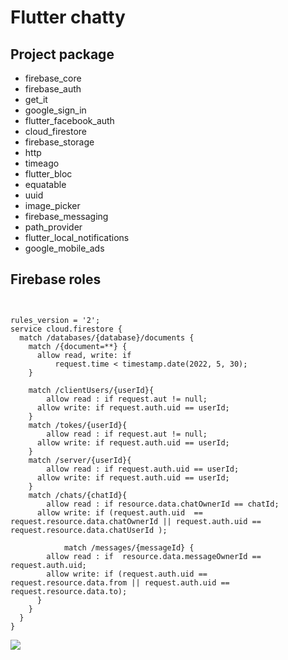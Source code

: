 # Flutter chatty

## Project package

*  firebase_core
*  firebase_auth
*  get_it
*  google_sign_in
*  flutter_facebook_auth
*  cloud_firestore
*  firebase_storage
*  http
*  timeago
*  flutter_bloc
*  equatable
*  uuid
*  image_picker
*  firebase_messaging
*  path_provider
*  flutter_local_notifications
*  google_mobile_ads

## Firebase roles
<pre><code>

rules_version = '2';
service cloud.firestore {
  match /databases/{database}/documents {
    match /{document=**} {
      allow read, write: if
          request.time < timestamp.date(2022, 5, 30);
    }
    
    match /clientUsers/{userId}{
    	allow read : if request.aut != null;
      allow write: if request.auth.uid == userId;
    }
    match /tokes/{userId}{
    	allow read : if request.aut != null;
      allow write: if request.auth.uid == userId;    
    }
    match /server/{userId}{
    	allow read : if request.auth.uid == userId;
      allow write: if request.auth.uid == userId;    
    }  
    match /chats/{chatId}{
    	allow read : if resource.data.chatOwnerId == chatId;
      allow write: if (request.auth.uid  == request.resource.data.chatOwnerId || request.auth.uid == request.resource.data.chatUserId );    

			match /messages/{messageId} {
      	allow read : if  resource.data.messageOwnerId == request.auth.uid;
      	allow write: if (request.auth.uid == request.resource.data.from || request.auth.uid == request.resource.data.to);  
      }
    }      
  }
}
</code></pre>



<img src="https://github.com/coskuncinar/flutter_chatty/blob/main/screenshots/FlutterChatty_preview.gif?raw=true"  />
